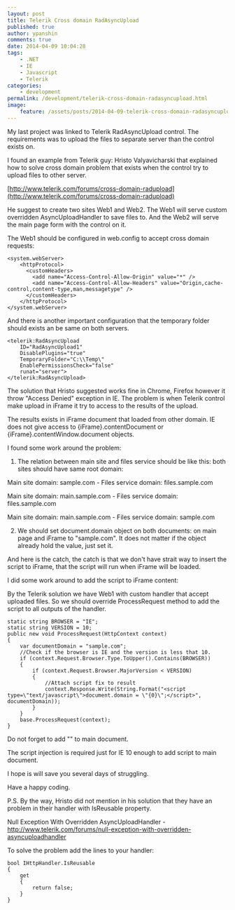 ```yaml
---
layout: post
title: Telerik Cross domain RadAsyncUpload
published: true
author: ypanshin
comments: true
date: 2014-04-09 10:04:28
tags:
    - .NET
    - IE
    - Javascript
    - Telerik
categories:
    - development
permalink: /development/telerik-cross-domain-radasyncupload.html
image:
    feature: /assets/posts/2014-04-09-telerik-cross-domain-radasyncupload/Telerik_Logo-200x180.jpeg
---
```

My last project was linked to Telerik RadAsyncUpload control. The requirements was to upload the files to separate server than the control exists on.
<!--more-->

I found an example from Telerik guy: Hristo Valyavicharski that explained how to solve cross domain problem that exists when the control try to upload files to other server.
  
[http://www.telerik.com/forums/cross-domain-radupload](http://www.telerik.com/forums/cross-domain-radupload)

He suggest to create two sites Web1 and Web2. The Web1 will serve custom overridden AsyncUploadHandler to save files to. And the Web2 will serve the main page form with the control on it.
  
The Web1 should be configured in web.config to accept cross domain requests:
```
<system.webServer>
	<httpProtocol>
	  <customHeaders>
		<add name="Access-Control-Allow-Origin" value="*" />
		<add name="Access-Control-Allow-Headers" value="Origin,cache-control,content-type,man,messagetype" />
	  </customHeaders>
	</httpProtocol> 
</system.webServer>
```     

And there is another important configuration that the temporary folder should exists an be same on both servers.
```
<telerik:RadAsyncUpload
    ID="RadAsyncUpload1"
    DisablePlugins="true"
    TemporaryFolder="C:\\Temp\"
    EnablePermissionsCheck="false"
    runat="server">
</telerik:RadAsyncUpload>
```      
 
The solution that Hristo suggested works fine in Chrome, Firefox however it throw "Access Denied" exception in IE. The problem is when Telerik control make upload in iFrame it try to access to the results of the upload.
  
The results exists in iFrame document that loaded from other domain. IE does not give access to {iFrame}.contentDocument or {iFrame}.contentWindow.document objects.
  
I found some work around the problem:
  
1. The relation between main site and files service should be like this: both sites should have same root domain:
	  
Main site domain: sample.com - Files service domain: files.sample.com
	  
Main site domain: main.sample.com - Files service domain: files.sample.com
	  
Main site domain: main.sample.com - Files service domain: sample.com
  
2. We should set document.domain object on both documents: on main page and iFrame to "sample.com". It does not matter if the object already hold the value, just set it.
	  
And here is the catch, the catch is that we don't have strait way to insert the script to iFrame, that the script will run when iFrame will be loaded.
  
I did some work around to add the script to iFrame content:
  
By the Telerik solution we have Web1 with custom handler that accept uploaded files. So we should override ProcessRequest method to add the script to all outputs of the handler.
```
static string BROWSER = "IE";
static string VERSION = 10;
public new void ProcessRequest(HttpContext context)
{
	var documentDomain = "sample.com";
	//Check if the browser is IE and the version is less that 10.
	if (context.Request.Browser.Type.ToUpper().Contains(BROWSER))
	{
		if (context.Request.Browser.MajorVersion < VERSION)
		{
			//Attach script fix to result
			context.Response.Write(String.Format("<script type=\"text/javascript\">document.domain = \"{0}\";</script>", documentDomain));
		}
	}
	base.ProcessRequest(context);
}
```

Do not forget to add "" to main document.

The script injection is required just for IE 10 enough to add script to main document.

I hope is will save you several days of struggling. 

Have a happy coding.

P.S. By the way, Hristo did not mention in his solution that they have an problem in their handler with IsReusable property.
  
Null Exception With Overridden AsyncUploadHandler - http://www.telerik.com/forums/null-exception-with-overridden-asyncuploadhandler
  
To solve the problem add the lines to your handler:
```
bool IHttpHandler.IsReusable
{
	get
	{
		return false;
	}
}
```
  
